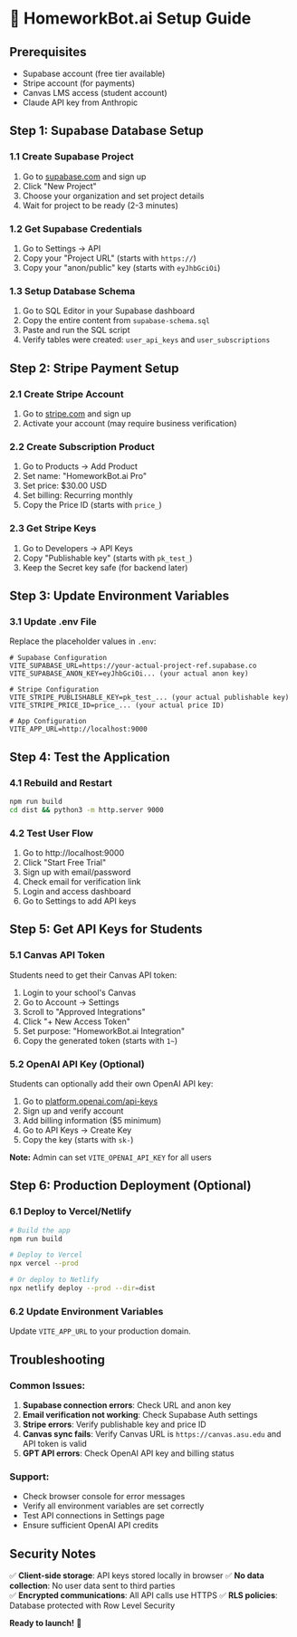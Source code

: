 # 🔧 HomeworkBot.ai Setup Guide

## Prerequisites
- Supabase account (free tier available)
- Stripe account (for payments)
- Canvas LMS access (student account)
- Claude API key from Anthropic

## Step 1: Supabase Database Setup

### 1.1 Create Supabase Project
1. Go to [supabase.com](https://supabase.com) and sign up
2. Click "New Project"
3. Choose your organization and set project details
4. Wait for project to be ready (2-3 minutes)

### 1.2 Get Supabase Credentials
1. Go to Settings → API
2. Copy your "Project URL" (starts with `https://`)
3. Copy your "anon/public" key (starts with `eyJhbGciOi`)

### 1.3 Setup Database Schema
1. Go to SQL Editor in your Supabase dashboard
2. Copy the entire content from `supabase-schema.sql`
3. Paste and run the SQL script
4. Verify tables were created: `user_api_keys` and `user_subscriptions`

## Step 2: Stripe Payment Setup

### 2.1 Create Stripe Account
1. Go to [stripe.com](https://stripe.com) and sign up
2. Activate your account (may require business verification)

### 2.2 Create Subscription Product
1. Go to Products → Add Product
2. Set name: "HomeworkBot.ai Pro"
3. Set price: $30.00 USD
4. Set billing: Recurring monthly
5. Copy the Price ID (starts with `price_`)

### 2.3 Get Stripe Keys
1. Go to Developers → API Keys
2. Copy "Publishable key" (starts with `pk_test_`)
3. Keep the Secret key safe (for backend later)

## Step 3: Update Environment Variables

### 3.1 Update .env File
Replace the placeholder values in `.env`:

```env
# Supabase Configuration
VITE_SUPABASE_URL=https://your-actual-project-ref.supabase.co
VITE_SUPABASE_ANON_KEY=eyJhbGciOi... (your actual anon key)

# Stripe Configuration  
VITE_STRIPE_PUBLISHABLE_KEY=pk_test_... (your actual publishable key)
VITE_STRIPE_PRICE_ID=price_... (your actual price ID)

# App Configuration
VITE_APP_URL=http://localhost:9000
```

## Step 4: Test the Application

### 4.1 Rebuild and Restart
```bash
npm run build
cd dist && python3 -m http.server 9000
```

### 4.2 Test User Flow
1. Go to http://localhost:9000
2. Click "Start Free Trial"
3. Sign up with email/password
4. Check email for verification link
5. Login and access dashboard
6. Go to Settings to add API keys

## Step 5: Get API Keys for Students

### 5.1 Canvas API Token
Students need to get their Canvas API token:
1. Login to your school's Canvas
2. Go to Account → Settings
3. Scroll to "Approved Integrations"
4. Click "+ New Access Token"
5. Set purpose: "HomeworkBot.ai Integration"
6. Copy the generated token (starts with `1~`)

### 5.2 OpenAI API Key (Optional)
Students can optionally add their own OpenAI API key:
1. Go to [platform.openai.com/api-keys](https://platform.openai.com/api-keys)
2. Sign up and verify account
3. Add billing information ($5 minimum)
4. Go to API Keys → Create Key
5. Copy the key (starts with `sk-`)

**Note:** Admin can set `VITE_OPENAI_API_KEY` for all users

## Step 6: Production Deployment (Optional)

### 6.1 Deploy to Vercel/Netlify
```bash
# Build the app
npm run build

# Deploy to Vercel
npx vercel --prod

# Or deploy to Netlify
npx netlify deploy --prod --dir=dist
```

### 6.2 Update Environment Variables
Update `VITE_APP_URL` to your production domain.

## Troubleshooting

### Common Issues:
1. **Supabase connection errors**: Check URL and anon key
2. **Email verification not working**: Check Supabase Auth settings
3. **Stripe errors**: Verify publishable key and price ID
4. **Canvas sync fails**: Verify Canvas URL is `https://canvas.asu.edu` and API token is valid
5. **GPT API errors**: Check OpenAI API key and billing status

### Support:
- Check browser console for error messages
- Verify all environment variables are set correctly
- Test API connections in Settings page
- Ensure sufficient OpenAI API credits

## Security Notes

✅ **Client-side storage**: API keys stored locally in browser
✅ **No data collection**: No user data sent to third parties  
✅ **Encrypted communications**: All API calls use HTTPS
✅ **RLS policies**: Database protected with Row Level Security

**Ready to launch!** 🚀 